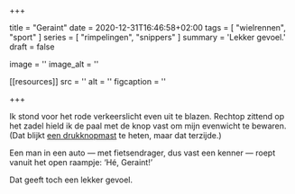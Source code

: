 +++

title = "Geraint"
date = 2020-12-31T16:46:58+02:00 
tags = [ "wielrennen", "sport" ] 
series = [ "rimpelingen", "snippers" ] 
summary = 'Lekker gevoel.'
draft = false

image = ''
image_alt = ''

[[resources]]
src = ''
alt = ''
figcaption = ''


+++

Ik stond voor het rode verkeerslicht even uit te blazen. Rechtop zittend op het zadel hield ik de paal met de knop vast om mijn evenwicht te bewaren. (Dat blijkt [een drukknopmast](https://www.informatiebord.nl/p/1656/verkeerslichten-masten/verkeersmasten/verkeerslicht-drukknopmast-zwartwit-gelakt-serviceluik/?i=1) te heten, maar dat terzijde.)

Een man in een auto — met fietsendrager, dus vast een kenner — roept vanuit het open raampje: ‘Hé, Geraint!’ 

Dat geeft toch een lekker gevoel.